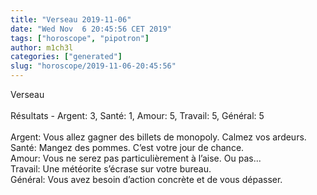 ```yaml
---
title: "Verseau 2019-11-06"
date: "Wed Nov  6 20:45:56 CET 2019"
tags: ["horoscope", "pipotron"]
author: m1ch3l
categories: ["generated"]
slug: "horoscope/2019-11-06-20:45:56"
---
```


Verseau<br>
<br>
Résultats - Argent: 3, Santé: 1, Amour: 5, Travail: 5, Général: 5<br>
<br>
Argent:  Vous allez gagner des billets de monopoly. Calmez vos ardeurs.<br>
Santé:   Mangez des pommes. C’est votre jour de chance.<br>
Amour:   Vous ne serez pas particulièrement à l’aise. Ou pas...<br>
Travail: Une météorite s’écrase sur votre bureau. <br>
Général: Vous avez besoin d’action concrète et de vous dépasser.<br>

